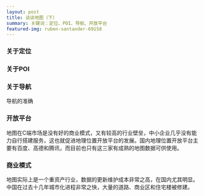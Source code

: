 ```yaml
---
layout: post
title: 谈谈地图（下）
summary: 关键词：定位、POI、导航、开放平台
featured-img: ruben-santander-69158
---
```

### 关于定位


### 关于POI


### 关于导航

导航的准确


### 开放平台

地图在C端市场是没有好的商业模式，又有较高的行业壁垒，中小企业几乎没有能力自行搭建服务，这也就促进地理位置开放平台的发展。国内地理位置开放平台主要有百度、高德和腾讯，而目前也只有这三家有成熟的地图数据可供使用。

### 商业模式

地图实际上是一个重资产行业，数据的更新维护成本非常之高，在国内尤其明显。中国在过去十几年城市化进程非常之快，大量的道路、商业区和住宅楼被修建。